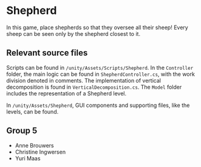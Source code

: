 # Shepherd

In this game, place shepherds so that they oversee all their sheep! Every sheep can be seen only by the shepherd closest to it.

## Relevant source files

Scripts can be found in `/unity/Assets/Scripts/Shepherd`. In the `Controller` folder, the main logic can be found in `ShepherdController.cs`, with the work division denoted in comments.
The implementation of vertical decomposition is found in `VerticalDecomposition.cs`.
The `Model` folder includes the representation of a Shepherd level. 

In `/unity/Assets/Shepherd`, GUI components and supporting files, like the levels, can be found.

## Group 5
* Anne Brouwers
* Christine Ingwersen
* Yuri Maas
